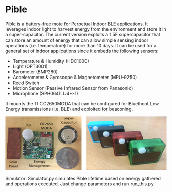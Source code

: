 # Pible
Pible is a battery-free mote for Perpetual Indoor BLE applications. It leverages indoor light to harvest energy from the environment and store it in a super-capacitor. The current version exploits a 1.5F supercapacitor that can store an amount of energy that can allow simple sensing indoor operations (i.e. temperature) for more than 10 days. It can be used for a general set of indoor applications since it embeds the following sensors:
- Temperature & Humidity (HDC1000)
- Light (OPT3001)
- Barometer (BMP280)
- Accelerometer & Gyroscope & Magnetometer (MPU-9250)
- Reed Switch
- Motion Sensor (Passive Infrared Sensor from Panasonic)
- Microphone (SPH0641LU4H-1)

It mounts the TI CC2650MODA that can be configured for Bluethoot Low Energy transmissions (i.e. BLE) and exploited for beaconing.

![Pible](Pible_multi.png)

Simulator:
Simulator.py simulates Pible lifetime based on energy gathered and operations executed. Just change parameters and run run_this.py
